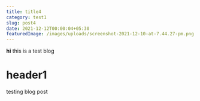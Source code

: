 ```yaml
---
title: title4
category: test1
slug: post4
date: 2021-12-12T00:00:04+05:30
featuredImage: /images/uploads/screenshot-2021-12-10-at-7.44.27-pm.png
---
```


**hi** this is a test blog

# header1

testing blog post
